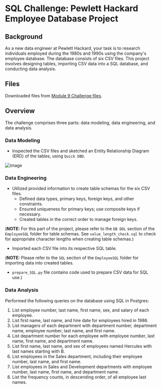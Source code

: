 # SQL Challenge: Pewlett Hackard Employee Database Project

## Background
As a new data engineer at Pewlett Hackard, your task is to research individuals employed during the 1980s and 1990s using the company's employee database. The database consists of six CSV files. This project involves designing tables, importing CSV data into a SQL database, and conducting data analysis.

## Files
Downloaded files from [Module 9 Challenge files](#).

## Overview
The challenge comprises three parts: data modeling, data engineering, and data analysis.

### Data Modeling
- Inspected the CSV files and sketched an Entity Relationship Diagram (ERD) of the tables, using `Quick DBD`.

![image](https://github.com/imnana18/sql-challenge/assets/147445115/e4b57349-3aa5-47fe-bf58-546da27e1b5d)


### Data Engineering
- Utilized provided information to create table schemas for the six CSV files.
  - Defined data types, primary keys, foreign keys, and other constraints.
  - Ensured uniqueness for primary keys; use composite keys if necessary.
  - Created tables in the correct order to manage foreign keys.
    
(**NOTE:** 
For this part of the project, please refer to the `DB DDL` section of the `EmployeeSQL` folder for table schemas.
See `value_length_check.sql` to check for appropriate character lengths when creating table schemas.)

- Imported each CSV file into its respective SQL table.

(**NOTE:** 
Please refer to the `SQL` section of the `EmployeeSQL` folder for importing data into created tables.
  - `prepare_SQL.py` file contains code used to prepare CSV data for SQL use.)


### Data Analysis
Performed the following queries on the database using SQL in Postgres:
1. List employee number, last name, first name, sex, and salary of each employee.
2. List first name, last name, and hire date for employees hired in 1986.
3. List managers of each department with department number, department name, employee number, last name, and first name.
4. List department number for each employee with employee number, last name, first name, and department name.
5. List first name, last name, and sex of employees named Hercules with last names starting with B.
6. List employees in the Sales department, including their employee number, last name, and first name.
7. List employees in Sales and Development departments with employee number, last name, first name, and department name.
8. List the frequency counts, in descending order, of all employee last names.

